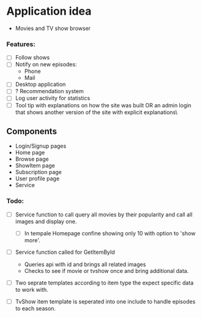 # Application idea

* Movies and TV show browser

### Features:
* [ ] Follow shows
* [ ]  Notify on new episodes: 
	* Phone
	* Mail
* [ ]  Desktop application
* [ ] ? Recommendation system
* [ ] Log user activity for statistics
* [ ] Tool tip with explanations on how the site was built 
		OR an admin login that shows another version of the site with explicit explanations\

## Components
* Login/Signup pages
* Home page
* Browse page
* ShowItem page
* Subscription page
* User profile page
* Service


### Todo:
* [ ] Service function to call query all movies by their popularity and call all images and display one.
	* [ ] In tempale Homepage confine showing only 10 with option to 'show more'.

* [ ] Service function called for GetItemById
	* Queries api with id and brings all related images
	* Checks to see if movie or tvshow once and bring additional data.

* [ ] Two seprate templates according to item type the expect specific data to work with.
* [ ] TvShow item template is seperated into one include to handle episodes to each season.

